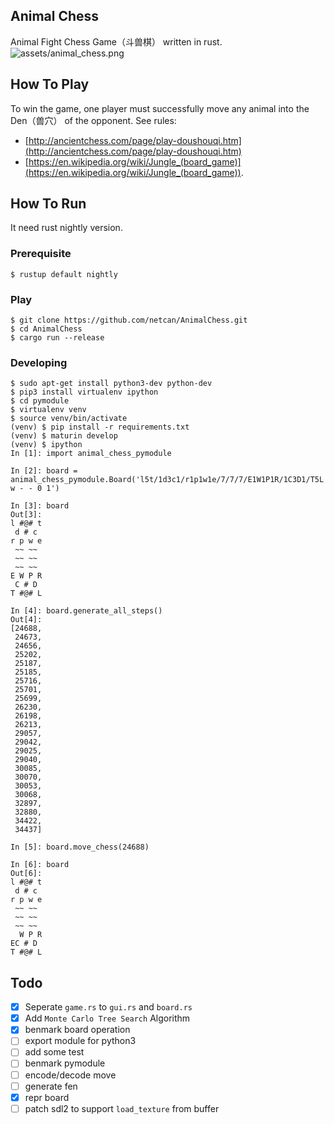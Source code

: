 ## Animal Chess
Animal Fight Chess Game（斗兽棋） written in rust.
![assets/animal_chess.png](assets/animal_chess.png)

## How To Play
To win the game, one player must successfully move any animal into the Den（兽穴） of the opponent.
See rules:
- [http://ancientchess.com/page/play-doushouqi.htm](http://ancientchess.com/page/play-doushouqi.htm)
- [https://en.wikipedia.org/wiki/Jungle_(board_game)](https://en.wikipedia.org/wiki/Jungle_(board_game)).

## How To Run
It need rust nightly version.

### Prerequisite
```
$ rustup default nightly
```

### Play
```
$ git clone https://github.com/netcan/AnimalChess.git
$ cd AnimalChess
$ cargo run --release
```

### Developing
```
$ sudo apt-get install python3-dev python-dev
$ pip3 install virtualenv ipython
$ cd pymodule
$ virtualenv venv
$ source venv/bin/activate
(venv) $ pip install -r requirements.txt
(venv) $ maturin develop
(venv) $ ipython
In [1]: import animal_chess_pymodule

In [2]: board = animal_chess_pymodule.Board('l5t/1d3c1/r1p1w1e/7/7/7/E1W1P1R/1C3D1/T5L w - - 0 1')

In [3]: board
Out[3]:
l #@# t
 d # c
r p w e
 ~~ ~~
 ~~ ~~
 ~~ ~~
E W P R
 C # D
T #@# L

In [4]: board.generate_all_steps()
Out[4]:
[24688,
 24673,
 24656,
 25202,
 25187,
 25185,
 25716,
 25701,
 25699,
 26230,
 26198,
 26213,
 29057,
 29042,
 29025,
 29040,
 30085,
 30070,
 30053,
 30068,
 32897,
 32880,
 34422,
 34437]

In [5]: board.move_chess(24688)

In [6]: board
Out[6]:
l #@# t
 d # c
r p w e
 ~~ ~~
 ~~ ~~
 ~~ ~~
  W P R
EC # D
T #@# L
```

## Todo
- [x] Seperate `game.rs` to `gui.rs` and `board.rs`
- [x] Add `Monte Carlo Tree Search` Algorithm
- [x] benmark board operation
- [ ] export module for python3
- [ ] add some test
- [ ] benmark pymodule
- [ ] encode/decode move
- [ ] generate fen
- [x] repr board
- [ ] patch sdl2 to support `load_texture` from buffer
